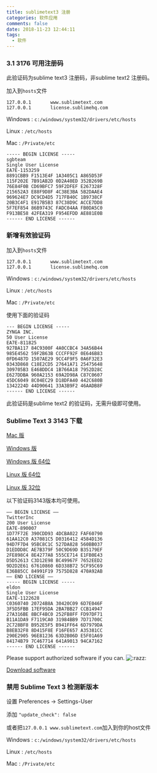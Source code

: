 ```yaml
---
title: sublimetext3 注册
categories: 软件应用
comments: false
date: 2018-11-23 12:44:11
tags:
  - 软件
---
```


### 3.1 3176 可用注册码

此验证码为sublime text3 注册码，非sublime text2 注册码。

加入到`hosts`文件

```
127.0.0.1       www.sublimetext.com
127.0.0.1       license.sublimehq.com
```

Windows : `c:/windows/system32/drivers/etc/hosts`

Linux : `/etc/hosts`

Mac : `/Private/etc`

```
----- BEGIN LICENSE -----
sgbteam
Single User License
EA7E-1153259
8891CBB9 F1513E4F 1A3405C1 A865D53F
115F202E 7B91AB2D 0D2A40ED 352B269B
76E84F0B CD69BFC7 59F2DFEF E267328F
215652A3 E88F9D8F 4C38E3BA 5B2DAAE4
969624E7 DC9CD4D5 717FB40C 1B9738CF
20B3C4F1 E917B5B3 87C38D9C ACCE7DD8
5F7EF854 86B9743C FADC04AA FB0DA5C0
F913BE58 42FEA319 F954EFDD AE881E0B
------ END LICENSE ------
```

### 新增有效验证码

加入到`hosts`文件

```
127.0.0.1       www.sublimetext.com
127.0.0.1       license.sublimehq.com
```

Windows : `c:/windows/system32/drivers/etc/hosts`

Linux : `/etc/hosts`

Mac : `/Private/etc`

使用下面的验证码

```
--- BEGIN LICENSE -----
ZYNGA INC.
50 User License
EA7E-811825
927BA117 84C9300F 4A0CCBC4 34A56B44
985E4562 59F2B63B CCCFF92F 0E646B83
0FD6487D 1507AE29 9CC4F9F5 0A6F32E3
0343D868 C18E2CD5 27641A71 25475648
309705B3 E468DDC4 1B766A18 7952D28C
E627DDBA 960A2153 69A2D98A C87C0607
45DC6049 8C04EC29 D18DFA40 442C680B
1342224D 44D90641 33A3B9F2 46AADB8F
------ END LICENSE ------
```

此验证码是sublime text2 的验证码，无需升级即可使用。

### Sublime Text 3 3143 下载

[Mac 版](https://download.sublimetext.com/Sublime%20Text%20Build%203143.dmg)

[Windows 版](https://download.sublimetext.com/Sublime%20Text%20Build%203143%20Setup.exe)

[Windows 版 64位](https://download.sublimetext.com/Sublime%20Text%20Build%203143%20x64%20Setup.exe)

[Linux 版 64位](https://download.sublimetext.com/sublime_text_3_build_3170_x64.tar.bz2)

[Linux 版 32位](https://download.sublimetext.com/sublime_text_3_build_3170_x32.tar.bz2)

以下验证码3143版本均可使用。

```
—– BEGIN LICENSE —–
TwitterInc
200 User License
EA7E-890007
1D77F72E 390CDD93 4DCBA022 FAF60790
61AA12C0 A37081C5 D0316412 4584D136
94D7F7D4 95BC8C1C 527DA828 560BB037
D1EDDD8C AE7B379F 50C9D69D B35179EF
2FE898C4 8E4277A8 555CE714 E1FB0E43
D5D52613 C3D12E98 BC49967F 7652EED2
9D2D2E61 67610860 6D338B72 5CF95C69
E36B85CC 84991F19 7575D828 470A92AB
—— END LICENSE ——
----- BEGIN LICENSE -----
eldon
Single User License
EA7E-1122628
C0360740 20724B8A 30420C09 6D7E046F
3F5D5FBB 17EF95DA 2BA7BB27 CCB14947
27A316BE 8BCF4BC0 252FB8FF FD97DF71
B11A1DA9 F7119CA0 31984BB9 7D71700C
2C728BF8 B952E5F5 B941FF64 6D7979DA
B8EB32F8 8D415F8E F16FE657 A35381CC
290E2905 96E81236 63D2B06D E5F01A69
84174B79 7C467714 641A9013 94CA7162
------ END LICENSE ------
```

Please support authorized software if you can. ![:razz:](https://static.fatesinger.com/_/smilies/icon_razz.gif)

[Download software](https://www.sublimetext.com/3)

### 禁用 Sublime Text 3 检测新版本

设置 Preferences -> Settings-User

添加 `"update_check": false`

或者把`127.0.0.1 www.sublimetext.com`加入到你的host文件

Windows : `c:/windows/system32/drivers/etc/hosts`

Linux : `/etc/hosts`

Mac : `/Private/etc`